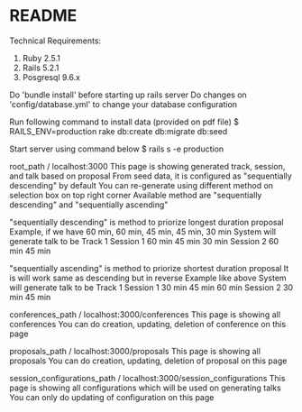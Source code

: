 # README

Technical Requirements:
1. Ruby 2.5.1
2. Rails 5.2.1
3. Posgresql 9.6.x

Do 'bundle install' before starting up rails server
Do changes on 'config/database.yml' to change your database configuration

Run following command to install data (provided on pdf file)
$ RAILS_ENV=production rake db:create db:migrate db:seed

Start server using command below
$ rails s -e production


root_path / localhost:3000
This page is showing generated track, session, and talk based on proposal
From seed data, it is configured as "sequentially descending" by default
You can re-generate using different method on selection box on top right corner
Available method are "sequentially descending" and "sequentially ascending"

"sequentially descending" is method to priorize longest duration proposal
Example, if we have 60 min, 60 min, 45 min, 45 min, 30 min
System will generate talk to be
Track 1
	Session 1
		60 min
		45 min
		30 min
	Session 2
		60 min
		45 min

"sequentially ascending" is method to priorize shortest duration proposal
It is will work same as descending but in reverse
Example like above
System will generate talk to be
Track 1
	Session 1
		30 min
		45 min
		60 min
	Session 2
		30 min
		45 min

conferences_path / localhost:3000/conferences
This page is showing all conferences
You can do creation, updating, deletion of conference on this page

proposals_path / localhost:3000/proposals
This page is showing all proposals
You can do creation, updating, deletion of proposal on this page

session_configurations_path / localhost:3000/session_configurations
This page is showing all configurations which will be used on generating talks
You can only do updating of configuration on this page